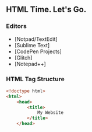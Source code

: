

## HTML Time. Let's Go.
### Editors
* [Notpad/TextEdit]
* [Sublime Text] 
* [CodePen Projects]
* [Glitch]
* [Notepad++]

### HTML Tag Structure
```html
<!doctype html>
<html>
    <head>
        <title>
            My Website
        </title>
    </head>
     
